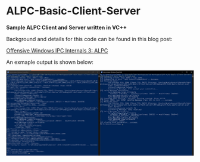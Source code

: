 # ALPC-Basic-Client-Server

**Sample ALPC Client and Server written in VC++**

Background and details for this code can be found in this blog post:

[Offensive Windows IPC Internals 3: ALPC](http://localhost:4000/2022/05/24/Offensive-Windows-IPC-3-ALPC.html)

An exmaple output is shown below:

![Sample Use](./SampleUse.png)